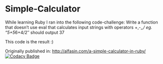 # Simple-Calculator
While learning Ruby I ran into the following code-challenge:
Write a function that doesn’t use eval that calculates input strings with operators +,-,*,/ eg. “5+5*6+4/2″ should output 37

This code is the result :)

Originally published in: http://alfasin.com/a-simple-calculator-in-ruby/
[![Codacy Badge](https://api.codacy.com/project/badge/grade/79cf3443acbf4b2e9e58e1c62b5b57aa)](https://www.codacy.com/app/alfasin/Simple-Calculator)

